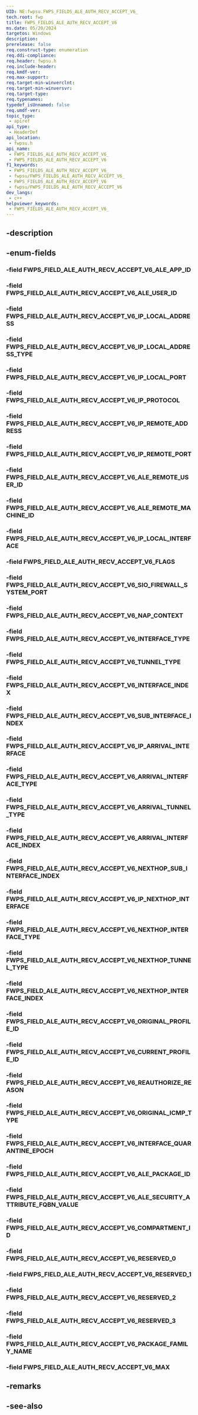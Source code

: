 ```yaml
---
UID: NE:fwpsu.FWPS_FIELDS_ALE_AUTH_RECV_ACCEPT_V6_
tech.root: fwp
title: FWPS_FIELDS_ALE_AUTH_RECV_ACCEPT_V6
ms.date: 05/20/2024
targetos: Windows
description: 
prerelease: false
req.construct-type: enumeration
req.ddi-compliance: 
req.header: fwpsu.h
req.include-header: 
req.kmdf-ver: 
req.max-support: 
req.target-min-winverclnt: 
req.target-min-winversvr: 
req.target-type: 
req.typenames: 
typedef_isUnnamed: false
req.umdf-ver: 
topic_type:
 - apiref
api_type:
 - HeaderDef
api_location:
 - fwpsu.h
api_name:
 - FWPS_FIELDS_ALE_AUTH_RECV_ACCEPT_V6_
 - FWPS_FIELDS_ALE_AUTH_RECV_ACCEPT_V6
f1_keywords:
 - FWPS_FIELDS_ALE_AUTH_RECV_ACCEPT_V6_
 - fwpsu/FWPS_FIELDS_ALE_AUTH_RECV_ACCEPT_V6_
 - FWPS_FIELDS_ALE_AUTH_RECV_ACCEPT_V6
 - fwpsu/FWPS_FIELDS_ALE_AUTH_RECV_ACCEPT_V6
dev_langs:
 - c++
helpviewer_keywords:
 - FWPS_FIELDS_ALE_AUTH_RECV_ACCEPT_V6_
---
```


## -description

## -enum-fields

### -field FWPS_FIELD_ALE_AUTH_RECV_ACCEPT_V6_ALE_APP_ID

### -field FWPS_FIELD_ALE_AUTH_RECV_ACCEPT_V6_ALE_USER_ID

### -field FWPS_FIELD_ALE_AUTH_RECV_ACCEPT_V6_IP_LOCAL_ADDRESS

### -field FWPS_FIELD_ALE_AUTH_RECV_ACCEPT_V6_IP_LOCAL_ADDRESS_TYPE

### -field FWPS_FIELD_ALE_AUTH_RECV_ACCEPT_V6_IP_LOCAL_PORT

### -field FWPS_FIELD_ALE_AUTH_RECV_ACCEPT_V6_IP_PROTOCOL

### -field FWPS_FIELD_ALE_AUTH_RECV_ACCEPT_V6_IP_REMOTE_ADDRESS

### -field FWPS_FIELD_ALE_AUTH_RECV_ACCEPT_V6_IP_REMOTE_PORT

### -field FWPS_FIELD_ALE_AUTH_RECV_ACCEPT_V6_ALE_REMOTE_USER_ID

### -field FWPS_FIELD_ALE_AUTH_RECV_ACCEPT_V6_ALE_REMOTE_MACHINE_ID

### -field FWPS_FIELD_ALE_AUTH_RECV_ACCEPT_V6_IP_LOCAL_INTERFACE

### -field FWPS_FIELD_ALE_AUTH_RECV_ACCEPT_V6_FLAGS

### -field FWPS_FIELD_ALE_AUTH_RECV_ACCEPT_V6_SIO_FIREWALL_SYSTEM_PORT

### -field FWPS_FIELD_ALE_AUTH_RECV_ACCEPT_V6_NAP_CONTEXT

### -field FWPS_FIELD_ALE_AUTH_RECV_ACCEPT_V6_INTERFACE_TYPE

### -field FWPS_FIELD_ALE_AUTH_RECV_ACCEPT_V6_TUNNEL_TYPE

### -field FWPS_FIELD_ALE_AUTH_RECV_ACCEPT_V6_INTERFACE_INDEX

### -field FWPS_FIELD_ALE_AUTH_RECV_ACCEPT_V6_SUB_INTERFACE_INDEX

### -field FWPS_FIELD_ALE_AUTH_RECV_ACCEPT_V6_IP_ARRIVAL_INTERFACE

### -field FWPS_FIELD_ALE_AUTH_RECV_ACCEPT_V6_ARRIVAL_INTERFACE_TYPE

### -field FWPS_FIELD_ALE_AUTH_RECV_ACCEPT_V6_ARRIVAL_TUNNEL_TYPE

### -field FWPS_FIELD_ALE_AUTH_RECV_ACCEPT_V6_ARRIVAL_INTERFACE_INDEX

### -field FWPS_FIELD_ALE_AUTH_RECV_ACCEPT_V6_NEXTHOP_SUB_INTERFACE_INDEX

### -field FWPS_FIELD_ALE_AUTH_RECV_ACCEPT_V6_IP_NEXTHOP_INTERFACE

### -field FWPS_FIELD_ALE_AUTH_RECV_ACCEPT_V6_NEXTHOP_INTERFACE_TYPE

### -field FWPS_FIELD_ALE_AUTH_RECV_ACCEPT_V6_NEXTHOP_TUNNEL_TYPE

### -field FWPS_FIELD_ALE_AUTH_RECV_ACCEPT_V6_NEXTHOP_INTERFACE_INDEX

### -field FWPS_FIELD_ALE_AUTH_RECV_ACCEPT_V6_ORIGINAL_PROFILE_ID

### -field FWPS_FIELD_ALE_AUTH_RECV_ACCEPT_V6_CURRENT_PROFILE_ID

### -field FWPS_FIELD_ALE_AUTH_RECV_ACCEPT_V6_REAUTHORIZE_REASON

### -field FWPS_FIELD_ALE_AUTH_RECV_ACCEPT_V6_ORIGINAL_ICMP_TYPE

### -field FWPS_FIELD_ALE_AUTH_RECV_ACCEPT_V6_INTERFACE_QUARANTINE_EPOCH

### -field FWPS_FIELD_ALE_AUTH_RECV_ACCEPT_V6_ALE_PACKAGE_ID

### -field FWPS_FIELD_ALE_AUTH_RECV_ACCEPT_V6_ALE_SECURITY_ATTRIBUTE_FQBN_VALUE

### -field FWPS_FIELD_ALE_AUTH_RECV_ACCEPT_V6_COMPARTMENT_ID

### -field FWPS_FIELD_ALE_AUTH_RECV_ACCEPT_V6_RESERVED_0

### -field FWPS_FIELD_ALE_AUTH_RECV_ACCEPT_V6_RESERVED_1

### -field FWPS_FIELD_ALE_AUTH_RECV_ACCEPT_V6_RESERVED_2

### -field FWPS_FIELD_ALE_AUTH_RECV_ACCEPT_V6_RESERVED_3

### -field FWPS_FIELD_ALE_AUTH_RECV_ACCEPT_V6_PACKAGE_FAMILY_NAME

### -field FWPS_FIELD_ALE_AUTH_RECV_ACCEPT_V6_MAX

## -remarks

## -see-also

